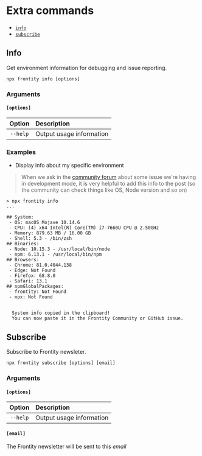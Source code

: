 # Extra commands

* [`info`](extra-commands.md#info)
* [`subscribe`](extra-commands.md#info)

## Info

Get environment information for debugging and issue reporting.

```text
npx frontity info [options]
```

### Arguments

#### **`[options]`**

| Option | Description |
| :---: | :--- |
| `--help` | Output usage information |

### Examples

* Display info about my specific environment

> When we ask in the [community forum](https://community.frontity.org/) about some issue we're having in development mode, it is very helpful to add this info to the post \(so the community can check things like OS, Node version and so on\)

```text
> npx frontity info
...

## System:
 - OS: macOS Mojave 10.14.6
 - CPU: (4) x64 Intel(R) Core(TM) i7-7660U CPU @ 2.50GHz
 - Memory: 879.63 MB / 16.00 GB
 - Shell: 5.3 - /bin/zsh
## Binaries:
 - Node: 10.15.3 - /usr/local/bin/node
 - npm: 6.13.1 - /usr/local/bin/npm
## Browsers:
 - Chrome: 81.0.4044.138
 - Edge: Not Found
 - Firefox: 68.8.0
 - Safari: 13.1
## npmGlobalPackages:
 - frontity: Not Found
 - npx: Not Found


  System info copied in the clipboard!
  You can now paste it in the Frontity Community or GitHub issue.
```

## Subscribe

Subscribe to Frontity newsleter.

```text
npx frontity subscribe [options] [email]
```

### Arguments

#### **`[options]`**

| Option | Description |
| :---: | :--- |
| `--help` | Output usage information |

#### **`[email]`**

The Frontity newsletter will be sent to this _email_


